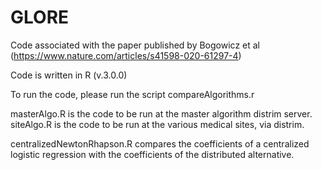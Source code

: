 # GLORE

Code associated with the paper published by Bogowicz et al (https://www.nature.com/articles/s41598-020-61297-4)

Code is written in R (v.3.0.0)

To run the code, please run the script compareAlgorithms.r

masterAlgo.R is the code to be run at the master algorithm distrim server.
siteAlgo.R is the code to be run at the various medical sites, via distrim.

centralizedNewtonRhapson.R compares the coefficients of a centralized logistic regression with the coefficients of the distributed alternative.
